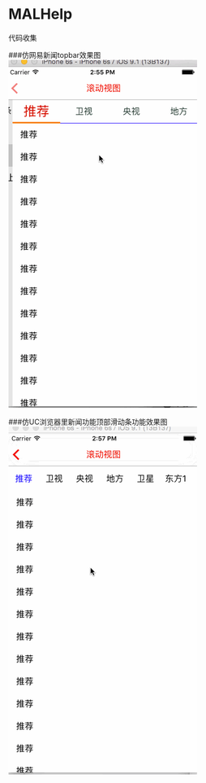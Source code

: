 # MALHelp
代码收集

###仿网易新闻topbar效果图
![效果图](https://github.com/tiantiankaixin/MALHelp/blob/master/效果图/仿网易topbar效果.gif)

###仿UC浏览器里新闻功能顶部滑动条功能效果图
![效果图](https://github.com/tiantiankaixin/MALHelp/blob/master/效果图/仿UC浏览器新闻topBar效果.gif)


